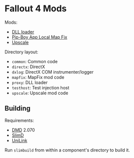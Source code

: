 Fallout 4 Mods
==============

Mods:

 * [DLL loader](http://www.nexusmods.com/fallout4/mods/1844)
 * [Pip-Boy App Local Map Fix](http://www.nexusmods.com/fallout4/mods/644)
 * [Upscale](http://www.nexusmods.com/fallout4/mods/1850)

Directory layout:

 * `common`: Common code
 * `directx`: DirectX
 * `dxlog`: DirectX COM instrumenter/logger
 * `mapfix`: MapFix mod code
 * `proxy`: DLL loader
 * `testhost`: Test injection host
 * `upscale`: Upscale mod code

Building
--------

Requirements:

- [DMD](http://dlang.org/) 2.070
- [SlimD](https://github.com/CyberShadow/SlimD)
- [UniLink](http://goo.gl/i0rP1t)

Run `slimbuild` from within a component's directory to build it.

